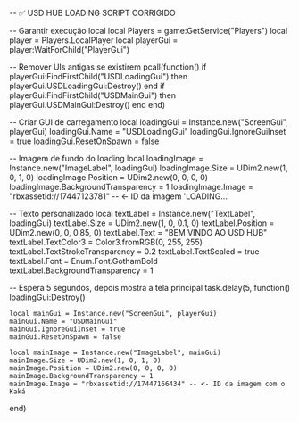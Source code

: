 -- ✅ USD HUB LOADING SCRIPT CORRIGIDO

-- Garantir execução local
local Players = game:GetService("Players")
local player = Players.LocalPlayer
local playerGui = player:WaitForChild("PlayerGui")

-- Remover UIs antigas se existirem
pcall(function()
	if playerGui:FindFirstChild("USDLoadingGui") then playerGui.USDLoadingGui:Destroy() end
	if playerGui:FindFirstChild("USDMainGui") then playerGui.USDMainGui:Destroy() end
end)

-- Criar GUI de carregamento
local loadingGui = Instance.new("ScreenGui", playerGui)
loadingGui.Name = "USDLoadingGui"
loadingGui.IgnoreGuiInset = true
loadingGui.ResetOnSpawn = false

-- Imagem de fundo do loading
local loadingImage = Instance.new("ImageLabel", loadingGui)
loadingImage.Size = UDim2.new(1, 0, 1, 0)
loadingImage.Position = UDim2.new(0, 0, 0, 0)
loadingImage.BackgroundTransparency = 1
loadingImage.Image = "rbxassetid://17447123781" -- <- ID da imagem 'LOADING...'

-- Texto personalizado
local textLabel = Instance.new("TextLabel", loadingGui)
textLabel.Size = UDim2.new(1, 0, 0.1, 0)
textLabel.Position = UDim2.new(0, 0, 0.85, 0)
textLabel.Text = "BEM VINDO AO USD HUB"
textLabel.TextColor3 = Color3.fromRGB(0, 255, 255)
textLabel.TextStrokeTransparency = 0.2
textLabel.TextScaled = true
textLabel.Font = Enum.Font.GothamBold
textLabel.BackgroundTransparency = 1

-- Espera 5 segundos, depois mostra a tela principal
task.delay(5, function()
	loadingGui:Destroy()

	local mainGui = Instance.new("ScreenGui", playerGui)
	mainGui.Name = "USDMainGui"
	mainGui.IgnoreGuiInset = true
	mainGui.ResetOnSpawn = false

	local mainImage = Instance.new("ImageLabel", mainGui)
	mainImage.Size = UDim2.new(1, 0, 1, 0)
	mainImage.Position = UDim2.new(0, 0, 0, 0)
	mainImage.BackgroundTransparency = 1
	mainImage.Image = "rbxassetid://17447166434" -- <- ID da imagem com o Kaká
end)
